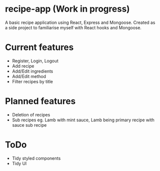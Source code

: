 # recipe-app (Work in progress)

A basic recipe application using React, Express and Mongoose. Created as a side project to familiarise myself with React hooks and Mongoose.

# Current features

- Register, Login, Logout
- Add recipe
- Add/Edit ingredients
- Add/Edit method
- Filter recipes by title

# Planned features

- Deletion of recipes
- Sub recipes eg. Lamb with mint sauce, Lamb being primary recipe with sauce sub recipe

# ToDo

- Tidy styled components
- Tidy UI
